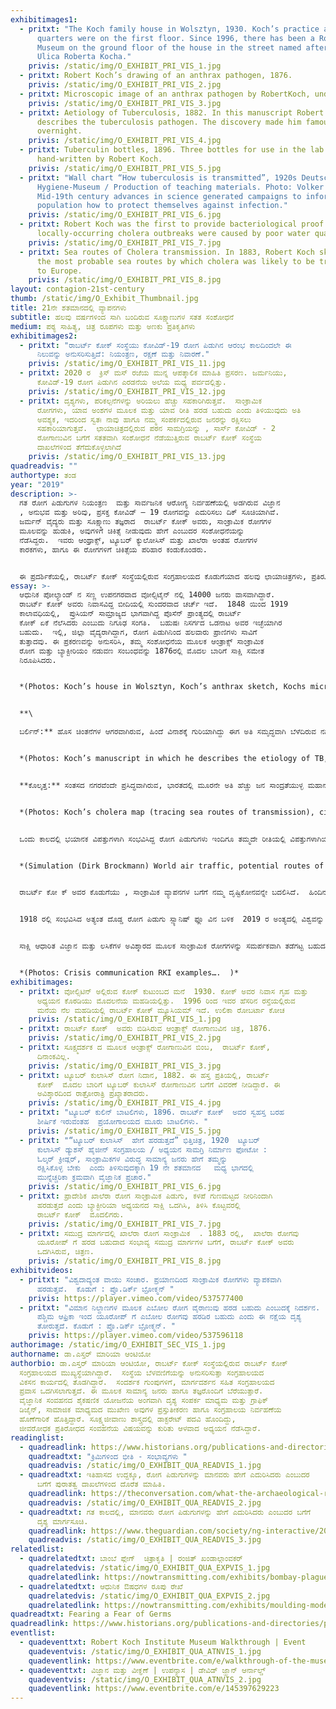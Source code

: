 ```yaml
---
exhibitimages1:
  - pritxt: "The Koch family house in Wolsztyn, 1930. Koch’s practice and the living
      quarters were on the first floor. Since 1996, there has been a Robert Koch
      Museum on the ground floor of the house in the street named after him:
      Ulica Roberta Kocha."
    privis: /static/img/O_EXHIBIT_PRI_VIS_1.jpg
  - pritxt: Robert Koch’s drawing of an anthrax pathogen, 1876.
    privis: /static/img/O_EXHIBIT_PRI_VIS_2.jpg
  - pritxt: Microscopic image of an anthrax pathogen by RobertKoch, undated.
    privis: /static/img/O_EXHIBIT_PRI_VIS_3.jpg
  - pritxt: Aetiology of Tuberculosis, 1882. In this manuscript Robert Koch first
      describes the tuberculosis pathogen. The discovery made him famous
      overnight.
    privis: /static/img/O_EXHIBIT_PRI_VIS_4.jpg
  - pritxt: Tuberculin bottles, 1896. Three bottles for use in the lab with labels
      hand-written by Robert Koch.
    privis: /static/img/O_EXHIBIT_PRI_VIS_5.jpg
  - pritxt: "Wall chart “How tuberculosis is transmitted”, 1920s Deutsches
      Hygiene-Museum / Production of teaching materials. Photo: Volker Kreidler.
      Mid-19th century advances in science generated campaigns to inform the
      population how to protect themselves against infection."
    privis: /static/img/O_EXHIBIT_PRI_VIS_6.jpg
  - pritxt: Robert Koch was the first to provide bacteriological proof that
      locally-occurring cholera outbreaks were caused by poor water quality.
    privis: /static/img/O_EXHIBIT_PRI_VIS_7.jpg
  - pritxt: Sea routes of Cholera transmission. In 1883, Robert Koch sketched out
      the most probable sea routes by which cholera was likely to be transmitted
      to Europe.
    privis: /static/img/O_EXHIBIT_PRI_VIS_8.jpg
layout: contagion-21st-century
thumb: /static/img/O_Exhibit_Thumbnail.jpg
title: 21ನೇ ಶತಮಾನದಲ್ಲಿ ವ್ಯಾಪನಗಳು
subtitle: ಹಲವು ವರ್ಷಗಳಿಂದ ಸಾಗಿ ಬಂದಿರುವ ಸೂಕ್ಷ್ಮಾಣುಗಳ ಸತತ ಸಂಶೋಧನೆ
medium: ಪಠ್ಯ ಸಾಹಿತ್ಯ, ಚಿತ್ರ ರೂಪಗಳು ಮತ್ತು ಅಣಕು ಪ್ರತಿಕೃತಿಗಳು
exhibitimages2:
  - pritxt: "ರಾಬರ್ಟ್‌ ಕೋಕ್ ಸಂಸ್ಥೆಯು ಕೋವಿಡ್‌-19 ರೋಗ ಪಿಡುಗಿನ ಆರಂಭ ಕಾಲದಿಂದಲೇ ಈ
      ನಿಲುವನ್ನು ಅನುಸರಿಸುತ್ತಿದೆ: ನಿಯಂತ್ರಣ, ರಕ್ಷಣೆ ಮತ್ತು ನಿವಾರಣೆ."
    privis: /static/img/O_EXHIBIT_PRI_VIS_11.jpg
  - pritxt: 2020 ರ  ಕ್ರಿಸ್ ಮಸ್‌ ರಜೆಯ ಮುನ್ನ ಆಪತ್ಕಾಲಿಕ ಮಾಹಿತಿ ಪ್ರಸರಣ. ಜರ್ಮನಿಯು,
      ಕೋವಿಡ್‌-19 ರೋಗ ಪಿಡುಗಿನ ಎರಡನೆಯ ಅಲೆಯ ಮಧ್ಯ ಪರ್ವದಲ್ಲಿತ್ತು.
    privis: /static/img/O_EXHIBIT_PRI_VIS_12.jpg
  - pritxt: ದೃಶ್ಯಗಳು, ಪರಿಕಲ್ಪನೆಗಳನ್ನು ಅರಿಯಲು ಹೆಚ್ಚು ಸಹಕಾರಿಗಿರುತ್ತವೆ.  ಸಾಂಕ್ರಾಮಿಕ
      ರೋಗಗಳು, ಯಾವ ಅಂಶಗಳ ಮೂಲಕ ಮತ್ತು ಯಾವ ರೀತಿ ಹರಡ ಬಹುದು ಎಂದು ತಿಳಿಯುವುದು ಅತಿ
      ಅವಶ್ಯಕ, ಇದರಿಂದ ಸ್ವತಃ ನಾವು ಹಾಗೂ ನಮ್ಮ ಸಂಪರ್ಕದಲ್ಲಿರುವ ಜನರನ್ನು ರಕ್ಷಿಸಲು
      ಸಹಕಾರಿಯಾಗುತ್ತವೆ.  ಛಾಯಾಚಿತ್ರದಲ್ಲಿರುವ ಪಠನ ಸಾಮಗ್ರಿಯನ್ನು , ಸಾರ್ಸ್‌ ಕೋವಿಡ್‌ - 2
      ರೋಗಾಣುವಿನ ಬಗೆಗೆ ಸತತವಾಗಿ ಸಂಶೋಧನೆ ನೆಡೆಯುತ್ತಿರುವ ರಾಬರ್ಟ್‌ ಕೋಕ್ ಸಂಸ್ಥೆಯ
      ದಾಖಲೆಗಳಿಂದ ತೆಗೆದುಕೊಳ್ಳಲಾಗಿದೆ
    privis: /static/img/O_EXHIBIT_PRI_VIS_13.jpg
quadreadvis: ""
authortype: ತಂಡ
year: "2019"
description: >-
  ಗತ ರೋಗ ಪಿಡುಗುಗಳ ನಿಯಂತ್ರಣ  ಮತ್ತು ಸಾರ್ವಜನಿಕ ಆರೋಗ್ಯ ನಿರ್ವಹಣೆಯಲ್ಲಿ ಅಡಗಿರುವ ವಿಜ್ಞಾನ
  , ಅನುಭವ ಮತ್ತು ಅರಿವು, ಪ್ರಸಕ್ತ ಕೋವಿಡ್‌ – 19 ರೋಗವನ್ನು ಎದುರಿಸಲು ದಿಕ್‌ ಸೂಚಿಯಾಗಿವೆ. 
  ಜರ್ಮನ್‌ ವೈದ್ಯರು ಮತ್ತು ಸೂಕ್ಷ್ಮಾಣು ತಜ್ಞರಾದ  ರಾಬರ್ಟ್‌ ಕೋಕ್ ಅವರು, ಸಾಂಕ್ರಾಮಿಕ ರೋಗಗಳ
  ಮೂಲವನ್ನು ಹುಡುಕಿ, ಅವುಗಳಿಗೆ ಚಿಕಿತ್ಸೆ ನೀಡುವುದು ಹೇಗೆ ಎಂಬುದರ ಸಂಶೋಧನೆಯನ್ನು
  ನೆಡೆಸಿದ್ದರು.  ಇವರು ಆಂಥ್ರಾಕ್ಸ್‌, ಟ್ಯೂಬರ್ ಕ್ಯುಲೋಸಿಸ್‌ ಮತ್ತು ಖಾಲೆರಾ ಅಂತಹ ರೋಗಗಳ
  ಕಾರಕಗಳು, ಹಾಗೂ ಈ ರೋಗಗಳಿಗೆ ಚಿಕಿತ್ಸೆಯ ಪರಿಹಾರ ಕಂಡುಕೊಂಡರು.  


  ಈ ಪ್ರದರ್ಶಿಕೆಯಲ್ಲಿ, ರಾಬರ್ಟ್‌ ಕೋಕ್ ಸಂಸ್ಥೆಯಲ್ಲಿರುವ ಸಂಗ್ರಹಾಲಯದ ಕೊಡುಗೆಯಾದ ಹಲವು ಛಾಯಾಚಿತ್ರಗಳು, ಪ್ರತಿರೂಪಗಳು, ಅನುಕರಣಾತ್ಮಕ ಕೃತಿಗಳು ಪ್ರದರ್ಶಿತ ಗೊಂಡಿವೆ.  ರಾಬರ್ಟ್‌ ಕೋಕ್ ಅವರು ತಮ್ಮ ಮೊದಲ ಅನ್ವೇಷಣೆಗಳನ್ನು ಕೈಗೊಂಡ  ಸ್ಥಳಗಳನ್ನು ಪ್ರಸ್ತುತ ಪಡಿಸಲಾಗಿದೆ.  ಸಾಂಕ್ರಾಮಿಕ ರೋಗಗಳ ವಿರುದ್ಧ ಮಾನವರ ಸತತ ಹೋರಾಟಗಳು ಕಾಲಾಂತರದಲ್ಲಿ ಹೇಗೆ ವಿಕಸನ ಹೊಂದಿವೆ ಎಂಬುದನ್ನು  ಚಿಂತಿಸಬೇಕಾಗಿದೆ.
essay: >-
  ಆಧುನಿಕ ಪೋಲ್ಯಾಂಡ್‌ ನ ಸಣ್ಣ ಉಪನಗರವಾದ ವೋಲ್ಸಿಟೈನ್‌ ನಲ್ಲಿ 14000 ಜನರು ವಾಸವಾಗಿದ್ದಾರೆ. 
  ರಾಬರ್ಟ್‌ ಕೋಕ್ ಅವರು ನಿವಾಸವಿದ್ದ ಬೀದಿಯಲ್ಲಿ ಸುಂದರವಾದ ಚರ್ಚ್‌ ಇದೆ.  1848 ಯಿಂದ 1919
  ಕಾಲಾವಧಿಯಲ್ಲಿ,  ಪ್ರುಸಿಯನ್‌ ಸಾಮ್ರಾಜ್ಯದ ಭಾಗವಾಗಿದ್ದ ಪೊಸೆನ್‌ ಪ್ರಾಂತ್ಯದಲ್ಲಿ ರಾಬರ್ಟ್‌
  ಕೋಕ್ ಏಕೆ ನೆಲೆಸಿದರು ಎಂಬುದು ನಿಗೂಢ ಸಂಗತಿ.  ಬಹುಷಃ ನಿಸರ್ಗದ ಒಡನಾಟ ಅವರ ಇಚ್ಛೆಯಾಗಿರ
  ಬಹುದು.  ಇಲ್ಲಿ, ಜಿಲ್ಲಾ ವೈದ್ಯರಾಗಿದ್ದಾಗ, ರೋಗ ಪಿಡುಗಿನಿಂದ ಹಲವಾರು ಪ್ರಾಣಿಗಳು ಸಾವಿಗೆ
  ತುತ್ತಾದವು. ಈ ಪ್ರಕರಣವನ್ನು ಅನುಸರಿಸಿ, ತಮ್ಮ ಸಂಶೋಧನೆಯ ಮೂಲಕ ಆಂತ್ರಾಕ್ಸ್‌ ಸಾಂಕ್ರಾಮಿಕ
  ರೋಗ ಮತ್ತು ಬ್ಯಾಕ್ಟೀರಿಯಂ ನಡುವಣ ಸಂಬಂಧವನ್ನು 1876ರಲ್ಲಿ ಮೊದಲ ಬಾರಿಗೆ ಸಾಕ್ಷಿ ಸಮೇತ
  ನಿರೂಪಿಸಿದರು.


  *(Photos: Koch’s house in Wolsztyn, Koch’s anthrax sketch, Kochs microscopic anthrax  image)* 


  **\

  ಬರ್ಲಿನ್:‌** ಹೊಸ ಚಿಂತನೆಗಳ ಆಗರವಾಗಿರುವ, ಹಿಂದೆ ವಿನಾಶಕ್ಕೆ ಗುರಿಯಾಗಿದ್ದು ಈಗ ಅತಿ ಸಮೃದ್ಧವಾಗಿ ಬೆಳೆದಿರುವ ನಗರ,  ಬರ್ಲಿನ್.‌  3.8   ದಶಲಕ್ಷ ಜನಸಂಖ್ಯೆ ಹೊಂದಿದ್ದು, ಯೋರೋಪ್ ಖಂಡದಲ್ಲೀಯೇ ಎರಡನೇ ಅತಿ ಹೆಚ್ಚು ಜನ ಸಾಂದ್ರತೆಯುಳ್ಳ ನಗರವಾಗಿದೆ.  ಎಲ್ಲ ಬಗೆಯ ಜನರು ಇಲ್ಲಿ ವಾಸವಾಗಿದ್ದಾರೆ, ಕೆಲಸ ಮಾಡುತ್ತಾರೆ.  ಕಾಬಲ್‌ಸ್ಟೋನ್‌ ಬೀದಿಗಳಲ್ಲಿ ಕುದುರೆಗಳ ನೆಡಿಗೆಯ ಸಪ್ಪಳ ಕೇಳುತ್ತಿದ್ದ ಕಾಲವೊಂದಿತ್ತು.  ಈಗ ಆಧುನಿಕ ಇಂಜಿನ್ ಗಳ ಸದ್ದು ಕೇಳಿ ಬರುತ್ತದೆ.   ಎರಡನೇ ವಿಶ್ವ ಯುದ್ಧದಲ್ಲಿ ಅನೇಕ ಭವ್ಯ ಭವನಗಳು ನಾಶವಾಗಿದ್ದರೂ, ಇನ್ನೂ ಹಲವು ಅಂತಹ ಭವನಗಳು ಇಲ್ಲಿ ಇವೆ.  ಅವುಗಳಲ್ಲಿ , ಸಾಂಕ್ರಾಮಿಕ ರೋಗಗಳ ಬಗೆಗೆ ಸಂಶೋಧನೆ ನೆಡೆಯುವ ಐತಿಹಾಸಿಕ ರಾಯಲ್‌ ಪ್ರಶಿಯನ್‌ ಸಂಸ್ಥೆಯೂ ಸಹ ಒಂದು.   1882 ರಲ್ಲಿ ಏಳರಲ್ಲಿ ಒಬ್ಬರನ್ನು ಬಲಿ ತೆಗೆದು ಕೊಳ್ಳುತ್ತಿದ್ದ ಟ್ಯೂಬರ್‌ ಕ್ಯುಲಾಸಿಸ್‌ ರೋಗದ ಮೂಲ ಕಾರಣವನ್ನು ಪತ್ತೆ ಹಚ್ಚಲು, ರಾಬರ್ಟ್‌ ಕೋಚ್,‌ ಅಪಾರ ಪ್ರಯಾಸ ಪಟ್ಟಿದ್ದರು, ಸಫಲತೆಯನ್ನೂ ಕಂಡರು.  ಅವರ ಪ್ರಯತ್ನದ ಪ್ರತೀಕವಾಗಿ ಈ ಸಂಶೋಧನಾ ಸಂಸ್ಥೆಯನ್ನು ಸ್ಥಾಪಿಸಲಾಯಿತು.


  *(Photos: Koch’s manuscript in which he describes the etiology of TB, Tuberculin bottles  from Koch, Risk communication – spread of TB)* 


  **ಕೊಲ್ಕತ್ತ:** ಸಂತಸದ ನಗರವೆಂದೇ ಪ್ರಸಿದ್ಧವಾಗಿರುವ, ಭಾರತದಲ್ಲಿ ಮೂರನೇ ಅತಿ ಹೆಚ್ಚು ಜನ ಸಾಂದ್ರತೆಯುಳ್ಳ ಮಹಾನಗರ.  14 ದಶಲಕ್ಷ ಜನ ಸಂಖ್ಯೆಯನ್ನು ಹೊಂದಿದೆ.  ಕೊಲ್ಕತ್ತ , ಬ್ರಿಟಿಷ್‌ ಸಾಮ್ರಾಜ್ಯದಲ್ಲಿ , ಒಂದು ಶತಮಾನಕ್ಕೂ ಹೆಚ್ಚು ಕಾಲ, ಭಾರತದ ಬ್ರಿಟಿಷ್‌ ಆಡಳಿತ ಪ್ರಾಂತ್ಯಗಳಿಗೆ ಮುಖ್ಯಾಲಯವಾಗಿತ್ತು.  ಕೊಲ್ಕತ್ತದಲ್ಲಿ ಭಾರತದ ಅತಿ ಪುರಾತನ  ಬಂದರು ಇದೆ. ದಿನದಲ್ಲಿ ನಗರವನ್ನು ಒಮ್ಮೆ ಸುತ್ತು ಹಾಕಿದರೆ, ಉದ್ಯಾನದ ಮಧ್ಯದಲ್ಲಿರುವ ವಿಕ್ಟೋರಿಯಾ ಮೆಮೋರಿಯಲ್‌ ತರಹದ ಸುಂದರ ತಾಣಗಳಲ್ಲಿ ವಿಶ್ರಾಂತಿ ಪಡೆಯ ಬಹುದು.  1883ರಲ್ಲಿ, ಖಾಲೆರಾ ಎಂಬ ರೋಗವು ಕೊಲ್ಕತ್ತ ನಗರದ ನಿವಾಸಿಗರನ್ನು   ಮಹಾಮಾರಿಯಾಗಿ ವ್ಯಾಪಿಸಿ ಕಾಡಿದಾಗ, ರಾಬರ್ಟ್‌ ಕೋಕ್ ಅವರು ಇಜಿಪ್ಟ್‌ ನಿಂದ ಭಾರತಕ್ಕೆ ಬರುವಂತಾಯಿತು.


  *(Photos: Koch’s cholera map (tracing sea routes of transmission), city map of Kolkata  during Koch’s time)* 


  ಒಂದು ಕಾಲದಲ್ಲಿ ಭಯಾನಕ ವಿಪತ್ತುಗಳಾಗಿ ಸಂಭವಿಸಿದ್ದ ರೋಗ ಪಿಡುಗುಗಳು ಇಂದಿಗೂ ತಮ್ಮದೇ ರೀತಿಯಲ್ಲಿ ವಿಪತ್ತುಗಳಾಗಿಯೇ ಉಳಿದಿವೆ.  ಈಗ ನಾವು ಜಾಗತಿಕ ವಿಶ್ವದಲ್ಲಿ ಇದ್ದೇವೆ.  ಅತಿಯಾದ ನಗರೀಕರಣದ ಫಲಸ್ವರೂಪವಾಗಿ, ಮಹಾ ನಗರಗಳು ಅಸ್ಥಿತ್ವಕ್ಕೆ ಬಂದಿವೆ. ಹಿಂದೆಂದೂ ಕಾಣದ ಅಂತರ್ರಾಷ್ಟ್ರೀಯ ಮಟ್ಟದ  ಪ್ರಯಾಣ ಪ್ರವಾಸಗಳನ್ನು ಕಾಣುತ್ತಿದ್ದೇವೆ.  ರಾಬರ್ಟ್‌ ಕೋಕ್  ಅಂತಹವರಿಗೆ ವಾರಗಳೇ ಹಿಡಿದಿದ್ದ ಪ್ರಯಾಣವನ್ನು ನಾವು ಕೆಲವೇ ಗಂಟೆಗಳಲ್ಲಿ ಪೂರೈಸಲು ಸಾಧ್ಯವಾಗುತ್ತಿದೆ. 1883  ರಲ್ಲಿ, ಬಡವರ ರೋಗವೆಂದೇ ಪ್ರಸಿದ್ಧವಾಗಿದ್ದಂತಹ ಖಾಲೆರಾ ರೋಗ ಪಿಡುಗು ಭಾರತದಿಂದ ಯೂರೋಪ್‌ ವರೆಗೂ ಹೇಗೆ ಸಂವನವಾಯಿತು ಎಂದು ರಾಬರ್ಟ್‌ ಕೋಚ್ ಅವರು‌ , ಸಂಭಾವ್ಯ ಸಮುದ್ರ ಮಾರ್ಗಗಳ ನಕ್ಷೆಯನ್ನು ರಚಿಸಿದ್ದರು.  ರಾಬರ್ಟ್‌ ಕೋಕ್ ಸಂಸ್ಥೆಯ ವಿಜ್ಞಾನಿಗಳು ಇಂದಿನ ದಿನಗಳಲ್ಲಿ, ವಾಯು ಮಾರ್ಗದಲ್ಲಿ ವಿಶ್ವದೆಲ್ಲೆಡೆ ಹರಡ ಬಹುದಾದ ಮಾರಣಾಂತಕ ವೈರಸ್‌ ಗಳ ಸಂವಹನದ ನಕ್ಷೆಗಳನ್ನು ಪತ್ತೆ ಮಾಡುವ ಕಾರ್ಯದಲ್ಲಿ ತೊಡಗಿದ್ದಾರೆ.


  *(Simulation (Dirk Brockmann) World air traffic, potential routes of deadly viruses)*


  ರಾಬರ್ಟ್‌ ಕೋ ಕ್ ಅವರ ಕೊಡುಗೆಯು , ಸಾಂಕ್ರಾಮಿಕ ವ್ಯಾಪನಗಳ ಬಗೆಗೆ ನಮ್ಮ ದೃಷ್ಟಿಕೋನವನ್ನೇ ಬದಲಿಸಿದೆ.  ಹಿಂದಿನ ಶತಮಾನದಲ್ಲಿ, ಸಾಂಕ್ರಾಮಿಕ ರೋಗಗಳನ್ನು ಎದುರಿಸುವ ಮಾರ್ಗಗಳನ್ನು ಕಂಡುಕೊಂಡಿದ್ದೇವೆ.  ಆದರೆ, ಆಂತ್ರಾಕ್ಸ್‌, ಟ್ಯೂಬರ್ ಕ್ಯುಲೋಸಿಸ್‌ ಮತ್ತು ಖಾಲೆರಾ ಅಂತಹ ರೋಗಗಳು ಮಾನವರ ಅಸ್ಥಿತ್ವಕ್ಕೆ ಮಾರಣಾಂತಕವಾಗಿ ಉಳಿದಿಲ್ಲವೇನೋ ಅನ್ನಿಸುತ್ತದೆ ? 


  1918 ರಲ್ಲಿ ಸಂಭವಿಸಿದ ಅತ್ಯಂತ ದೊಡ್ಡ ರೋಗ ಪಿಡುಗು ಸ್ಪ್ಯಾನಿಷ್‌ ಫ್ಲೂ ವಿನ ಬಳಿಕ  2019 ರ ಅಂತ್ಯದಲ್ಲಿ ವಿಶ್ವವನ್ನು ಅಪ್ಪಳಿಸಿರುವ ಕೋವಿಡ್‌-19, 100 ದಶ ಲಕ್ಷಕ್ಕೂ ಹೆಚ್ಚು ಜನರನ್ನು ಪೀಡಿಸಿದೆ ಹಾಗೂ ವಿಶ್ವದೆಲ್ಲೆಡೆ, 2.5 ದಶ ಲಕ್ಷ ಜನರು ಸಾವನ್ನಪ್ಪಿದ್ದಾರೆ.  


  ಸಾಕ್ಷಿ ಆಧಾರಿತ ವಿಜ್ಞಾನ ಮತ್ತು ಲಸಿಕೆಗಳ ಅವಿಶ್ಕಾರದ ಮೂಲಕ ಸಾಂಕ್ರಾಮಿಕ ರೋಗಗಳನ್ನು ಸಮರ್ಪಕವಾಗಿ ತಡೆಗಟ್ಟ ಬಹುದು. ಸಾಂಕ್ರಾಮಿಕ ರೋಗಗಳ ನಿವಾರಕ ಔಷಧಿಗಳನ್ನು ಪಡೆದಿರುವ ನಾವು, ಇಂತಹ ಬೃಹದಾಕಾರದ ಗಟ್ಟಿ ನಿಲುವಿನಲ್ಲಿ ಬಿರುಕುಗಳು ಗೋಚರಿಸಿದಾಗ, ನಿಜವಾಗಲೂ ಎಷ್ಟು ಚಿಂತಿಸ ಬೇಕು?  ಈ ಬಿರುಕುಗಳನ್ನು ಸರಿಪಡಿಸದೇ ಇರುವ ಸಂದರ್ಭ ಒದಗಿದರೆ ಏನು ಮಾಡ ಬೇಕು?  ಇಂದು ಬಹಳ ಜನರು ವಿಜ್ಞಾನದ ಸಾಕ್ಷಿ ಆಧಾರಿತ ಅರಿವಿನ ಬಗೆಗೆ ತಮ್ಮ ವಿಶ್ವಾಸವನ್ನು ಕಳೆದುಕೊಂಡಿದ್ದಾರೆ. ನಮ್ಮ ಆಂತರಿಕ ಭೀತಿ ಮತ್ತು ಭಾವನೆಗಳನ್ನು ಜೊತೆಗೆ ಆಟ ಆಡುವ ಸುಳ್ಳು ಸುದ್ದಿಗಳು ಮತ್ತು ವದಂತಿಗಳನ್ನು ನಂಬುವಷ್ಟು ಸುಲಭವಾಗಿ ಸಾಕ್ಷಿ ಆಧಾರಿತ ಜ್ಞಾನವನ್ನು ಜನರು ಸ್ವೀಕರಿಸುವುದಿಲ್ಲ.  ಈ ಸಾಂಕ್ರಾಮಿಕ ರೋಗಗಳನ್ನು ಎದುರಿಸುವ ನಿಟ್ಟಿನಲ್ಲಿ, ನಮ್ಮ ಶಕ್ತಿಶಾಲಿ ಸಹಚರರ ವಿರುದ್ಧ ಸೆಣೆಸಾಡುತ್ತಿದ್ದೇವೆಯೇ ಮತ್ತು ಅಪನಂಬಿಕೆಯ ಸಾಂಕ್ರಾಮಿಕತೆಯು ಮಾರಣಾಂತಕ ವೈರಾಣುವಿಗಿಂತಲೂ ಹೆಚ್ಚು ರಬಸಸವಾಗಿ ಹರಡುತ್ತಿದೆಯೇ?


  *(Photos: Crisis communication RKI examples….  )*
exhibitimages:
  - pritxt: ವೋಲ್ಸಿಟಿನ್‌ ಅಲ್ಲಿರುವ ಕೋಕ್ ಕುಟುಂಬದ ಮನೆ  1930. ಕೋಕ್ ಅವರ ನಿವಾಸ ಗೃಹ ಮತ್ತು
      ಅಧ್ಯಯನ ಕೊಠಡಿಯು ಮೊದಲನೆಯ ಮಹಡಿಯಲ್ಲಿತ್ತು.  1996 ರಿಂದ ಇವರ ಹೆಸರಿನ ರಸ್ತೆಯಲ್ಲಿರುವ
      ಮನೆಯ ನೆಲ ಮಹಡಿಯಲ್ಲಿ ರಾಬರ್ಟ್‌ ಕೋಕ್ ಮ್ಯೂಸಿಯಮ್‌ ಇದೆ. ಉಲಿಕಾ ರೋಬರ್ಟಾ ಕೋಚ
    privis: /static/img/O_EXHIBIT_PRI_VIS_1.jpg
  - pritxt: ರಾಬರ್ಟ್‌ ಕೋಕ್  ಅವರು ಬಿಡಿಸಿರುವ ಆಂತ್ರಾಕ್ಸ್‌ ರೋಗಾಣುವಿನ ಚಿತ್ರ, 1876.
    privis: /static/img/O_EXHIBIT_PRI_VIS_2.jpg
  - pritxt: ಸೂಕ್ಷ್ಮದರ್ಶಕ ದ ಮೂಲಕ ಆಂತ್ರಾಕ್ಸ್‌ ರೋಗಾಣುವಿನ ಬಿಂಬ,  ರಾಬರ್ಟ್‌ ಕೋಕ್,
      ದಿನಾಂಕವಿಲ್ಲ.
    privis: /static/img/O_EXHIBIT_PRI_VIS_3.jpg
  - pritxt: ಟ್ಯೂಬರ್‌ ಕುಲಾಸಿಸ್‌ ರೋಗ ನಿದಾನ, 1882. ಈ ಹಸ್ತ ಪ್ರತಿಯಲ್ಲಿ, ರಾಬರ್ಟ್‌
      ಕೋಕ್  ಮೊದಲ ಬಾರಿಗೆ ಟ್ಯೂಬರ್‌ ಕುಲಾಸಿಸ್‌ ರೋಗಾಣುವಿನ ಬಗೆಗೆ ವಿವರಣೆ ನೀಡಿದ್ದಾರೆ. ಈ
      ಅವಿಶ್ಕಾರದಿಂದ ರಾತ್ರೋರಾತ್ರಿ ಪ್ರಖ್ಯಾತರಾದರು.
    privis: /static/img/O_EXHIBIT_PRI_VIS_4.jpg
  - pritxt: "ಟ್ಯೂಬರ್‌ ಕುಲಿನ್‌ ಬಾಟಲಿಗಳು, 1896. ರಾಬರ್ಟ್‌ ಕೋಕ್  ಅವರ ಸ್ವಹಸ್ತ ಬರಹ
      ಶೀರ್ಷಿಕೆ ಇರುವಂತಹ  ಪ್ರಯೋಗಾಲಯದ ಮೂರು ಬಾಟಲಿಗಳು. "
    privis: /static/img/O_EXHIBIT_PRI_VIS_5.jpg
  - pritxt: "“ಟ್ಯೂಬರ್‌ ಕುಲಾಸಿಸ್‌  ಹೇಗೆ ಹರಡುತ್ತದೆ” ಭಿತ್ತಿಚಿತ್ರ, 1920  ಟ್ಯೂಬರ್‌
      ಕುಲಾಸಿಸ್‌ ಡ್ಯುಶಸ್‌ ಹೈಜೀನ್‌ ಸಂಗ್ರಹಾಲಯ / ಅಧ್ಯಯನ ಸಾಮಗ್ರಿ ನಿರ್ಮಾಣ ಫೋಟೋ :
      ಓಲ್ಕರ್‌ ಕ್ರೀಡ್ಲರ್‌, ಸಾಂಕ್ರಾಮಿಕಗಳ ವಿರುದ್ಧ ಸಾಮಾನ್ಯ ಜನರು ಹೇಗೆ ತಮ್ಮನ್ನು
      ರಕ್ಷಿಸಿಕೊಳ್ಳ ಬೇಕು  ಎಂದು ತಿಳಿಸುವುದಕ್ಕಾಗಿ 19 ನೇ ಶತಮಾನದ   ಮಧ್ಯ ಭಾಗದಲ್ಲಿ
      ಮುನ್ನೆಚ್ಚರಿಕಾ ಕ್ರಮವಾಗಿ ವೈಜ್ಞಾನಿಕ ಪ್ರಚಾರ."
    privis: /static/img/O_EXHIBIT_PRI_VIS_6.jpg
  - pritxt: ಪ್ರಾದೇಶಿಕ ಖಾಲೆರಾ ರೋಗ ಸಾಂಕ್ರಾಮಿಕ ಪಿಡುಗು, ಕಳಪೆ ಗುಣಮಟ್ಟದ ನೀರಿನಿಂದಾಗಿ
      ಹರಡುತ್ತದೆ ಎಂದು ಬ್ಯಾಕ್ಟೀರಿಯಾ ಅಧ್ಯಯನದ ಸಾಕ್ಷಿ ಒದಗಿಸಿ, ತಿಳಿಸಿ ಕೊಟ್ಟವರಲ್ಲಿ
      ರಾಬರ್ಟ್‌ ಕೋಕ್  ಮೊದಲಿಗರು.
    privis: /static/img/O_EXHIBIT_PRI_VIS_7.jpg
  - pritxt: ಸಮುದ್ರ ಮಾರ್ಗದಲ್ಲಿ ಖಾಲೆರಾ ರೋಗ ಸಾಂಕ್ರಾಮಿಕ  . 1883 ರಲ್ಲಿ,  ಖಾಲೆರಾ ರೋಗವು
      ಯೂರೋಪ್‌ ಗೆ ಹರಡ ಬಹುದಾದ ಸಂಭಾವ್ಯ ಸಮುದ್ರ ಮಾರ್ಗಗಳ ಬಗೆಗೆ, ರಾಬರ್ಟ್‌ ಕೋಕ್ ಅವರು
      ಒದಗಿಸಿರುವ, ಚಿತ್ರಣ.
    privis: /static/img/O_EXHIBIT_PRI_VIS_8.jpg
exhibitvideos:
  - pritxt: "ವಿಶ್ವದಾದ್ಯಂತ ವಾಯು ಸಂಚಾರ. ಪ್ರಯಾಣದಿಂದ ಸಾಂಕ್ರಾಮಿಕ ರೋಗಗಳು ವ್ಯಾಪಕವಾಗಿ
      ಹರಡುತ್ತವೆ.  ಕೊಡುಗೆ : ಪ್ರೊ.ಡಿರ್ಕ್‌ ಬ್ರೋಕ್ಮನ್‌ "
    privis: https://player.vimeo.com/video/537577400
  - pritxt: "ವಿಮಾನ ನಿಲ್ದಾಣಗಳ ಮೂಲಕ ಎಬೋಲ ರೋಗ ವೈರಾಣುವು ಹರಡ ಬಹುದು ಎಂಬುದಕ್ಕೆ ನಿದರ್ಶನ.
      ಪಶ್ಚಿಮ ಆಫ್ರಿಕಾ ಇಂದ ಯೂರೋಪ್‌ ಗೆ ಎಬೋಲ ರೋಗವು ಹರಡಿರ ಬಹುದು ಎಂದು ಈ ನಕ್ಷೆಯ ದೃಶ್ಯ
      ತೋರುತ್ತದೆ. ಕೊಡುಗೆ : ಪ್ರೊ.ಡಿರ್ಕ್‌ ಬ್ರೋಕ್ಮನ್‌. "
    privis: https://player.vimeo.com/video/537596118
authorimage: /static/img/O_EXHIBIT_SEC_VIS_1.jpg
authorname: ಡಾ.ಎಸ್ತರ್‌ ಮಾರಿಯಾ ಆಂಟಿಯೋ
authorbio: ಡಾ.ಎಸ್ತರ್‌ ಮಾರಿಯಾ ಆಂಟಿಯೋ, ರಾಬರ್ಟ್‌ ಕೋಕ್ ಸಂಸ್ಥೆಯಲ್ಲಿರುವ ರಾಬರ್ಟ್‌ ಕೋಕ್
  ಸಂಗ್ರಹಾಲಯದ ಮುಖ್ಯಸ್ಥೆಯಾಗಿದ್ದಾರೆ.  ಸಂಸ್ಥೆಯ ಬೆಳವಣಿಗೆಯನ್ನು ಅನುಸರಿಸುತ್ತಾ ಸಂಗ್ರಹಾಲಯದ
  ವಿಕಸನ ಕಾರ್ಯದಲ್ಲಿ ತೊಡಗಿದ್ದಾರೆ.  ಸಂದರ್ಶಕ ಗುಂಪುಗಳಿಗೆ, ಮಾರ್ಗದರ್ಶನ ಸಹಿತ ಸಂಗ್ರಹಾಲಯದ
  ಪ್ರವಾಸ ಒದಗಿಸಲಾಗುತ್ತದೆ. ಈ ಮೂಲಕ ಸಾಮಾನ್ಯ ಜನರು ಹಾಗೂ ತಜ್ಞರೊಂದಿಗೆ ಬೆರೆಯುತ್ತಾರೆ. 
  ವೈಜ್ಞಾನಿಕ ಸಂವಹನದ ಶೈಕಷಣಿಕ ಯೋಜನೆಯ ಅಂಗವಾಗಿ ದೃಶ್ಯ ಸಂಪರ್ಕ ಮಾಧ್ಯಮ ಮತ್ತು ಗ್ರಾಫಿಕ್‌
  ಡಿಜೈನ್‌, ಸಾಮಾಜಿಕ ಮಾಧ್ಯಮದ ಮುಖೇಣ ಅವುಗಳ ಪ್ರಸ್ತುತೀಕರಣ ಹಾಗೂ ಸಂಗ್ರಹಾಲಯ ನಿರ್ವಹಣೆಯ
  ಹೊಣೆಗಾರಿಕೆ ಹೊತ್ತಿದ್ದಾರೆ. ಸೂಕ್ಷ್ಮಜೀವಾಣು ಶಾಸ್ತ್ರದಲ್ಲಿ ಡಾಕ್ಟರೇಟ್‌ ಪದವಿ ಹೊಂದಿದ್ದು,
  ಜೀವರೋಧಕ ಪ್ರತಿರೋಧದ ಸಂವಹನೆಯ ವಿಷಯವನ್ನು ಕುರಿತು ಆಳವಾದ ಅಧ್ಯಯನ ನೆಡೆಸಿದ್ದಾರೆ.
readinglist:
  - quadreadlink: https://www.historians.org/publications-and-directories/perspectives-on-history/october-2020/fearing-a-fear-of-germs-how-did-the-surgical-mask-transform-from-a-sign-of-bigotry-to-a-sign-of-care
    quadreadtxt: "ಕ್ರಿಮಿಗಳಿಂದ ಭೀತಿ - ಸಂಭಾವ್ಯಗಳು "
    quadreadvis: /static/img/O_EXHIBIT_QUA_READVIS_1.jpg
  - quadreadtxt: ಇತಿಹಾಸದ ಉದ್ದಕ್ಕೂ, ರೋಗ ಪಿಡುಗುಗಳನ್ನು ಮಾನವರು ಹೇಗೆ ಎದುರಿಸಿದರು ಎಂಬುದರ
      ಬಗೆಗೆ ಪುರಾತತ್ವ ದಾಖಲೆಗಳಿಂದ ದೊರೆತ ಮಾಹಿತಿ.
    quadreadlink: https://theconversation.com/what-the-archaeological-record-reveals-about-epidemics-throughout-history-and-the-human-response-to-them-138408
    quadreadvis: /static/img/O_EXHIBIT_QUA_READVIS_2.jpg
  - quadreadtxt: ಗತ ಕಾಲದಲ್ಲಿ, ಮಾನವರು ರೋಗ ಪಿಡುಗುಗಳನ್ನು ಹೇಗೆ ಎದುರಿಸಿದರು ಎಂಬುದರ ಬಗೆಗೆ
      ದೃಶ್ಯ ಮಾರ್ಗಸೂಚಿ.
    quadreadlink: https://www.theguardian.com/society/ng-interactive/2020/apr/29/how-humans-have-reacted-to-pandemics-through-history-a-visual-guide
    quadreadvis: /static/img/O_EXHIBIT_QUA_READVIS_3.jpg
relatedlist:
  - quadrelatedtxt: ಬಾಂಬೆ ಪ್ಲೇಗ್‌  ಚಿತ್ರಾಕೃತಿ | ರಂಜಿತ್‌ ಖಂಡಾಲ್ಗಾಂವಕರ್‌
    quadrelatedvis: /static/img/O_EXHIBIT_QUA_EXPVIS_1.jpg
    quadrelatedlink: https://nowtransmitting.com/exhibits/bombay-plague/
  - quadrelatedtxt: ಆಧುನಿಕ ಔಷಧಗಳ ರೂಪು ರೇಖೆ
    quadrelatedvis: /static/img/O_EXHIBIT_QUA_EXPVIS_2.jpg
    quadrelatedlink: https://nowtransmitting.com/exhibits/moulding-modern-medicine/
quadreadtxt: Fearing a Fear of Germs
quadreadlink: https://www.historians.org/publications-and-directories/perspectives-on-history/october-2020/fearing-a-fear-of-germs-how-did-the-surgical-mask-transform-from-a-sign-of-bigotry-to-a-sign-of-care
eventlist:
  - quadeventtxt: Robert Koch Institute Museum Walkthrough | Event
    quadeventvis: /static/img/O_EXHIBIT_QUA_ATNVIS_1.jpg
    quadeventlink: https://www.eventbrite.com/e/walkthrough-of-the-museum-at-robert-koch-institute-event-registration-148309895891
  - quadeventtxt: ವಿಜ್ಞಾನ ಮತ್ತು ವೀಕ್ಞಣೆ | ಉಪನ್ಯಾಸ | ಡೇವಿಡ್‌ ಜ್ಹಾನ್‌ ಆರ್ನಾಲ್ಡ್‌
    quadeventvis: /static/img/O_EXHIBIT_QUA_ATNVIS_2.jpg
    quadeventlink: https://www.eventbrite.com/e/145397629223
---
```

